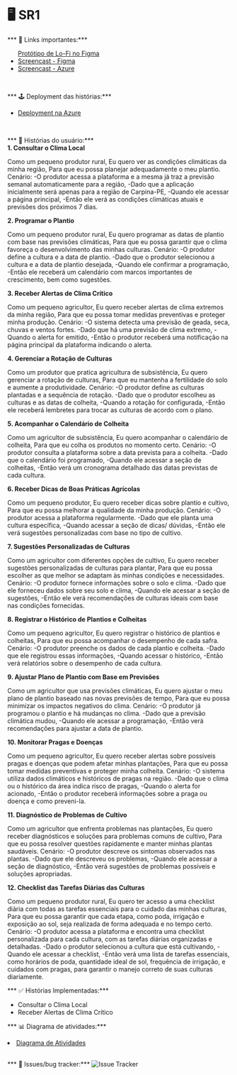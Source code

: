 # 🖥️ SR1

*** 📑 Links importantes:***
<ul>
    <a  href="https://www.figma.com/proto/9YfudFBdVCbdnRiEKH5Hyq/Planta%C3%AA---Projetos-2-%F0%9F%8C%B1?node-id=103-339&node-type=canvas&t=08kK10QCC2D3SZ5t-1&scaling=min-zoom&content-scaling=fixed&page-id=0%3A1&starting-point-node-id=103%3A339"
      >Protótipo de Lo-Fi no Figma</a>
  </li>
   <li>
    <a href="https://drive.google.com/file/d/16oCJANJX6McgLvQhzH-JkIA9ypisI2YP/view?usp=sharing"
      >Screencast - Figma</a>
  </li>
  <li>
    <a href="https://drive.google.com/file/d/1frHRKDRtSO41zwEVjYxHUoN2YnmuS-AE/view?usp=sharing"
      >Screencast - Azure</a>
  </li>
</ul>
<br/>

*** 🕹️ Deployment das histórias:***
<ul>
  <li>
    <a href="https://plantae.azurewebsites.net/accounts/signin/?next=/"
      >Deployment na Azure</a>
  </li>
</ul>
<br/>

*** 📠 Histórias do usuário:***
<br/>
****1. Consultar o Clima Local****
	
Como um pequeno produtor rural,
Eu quero ver as condições climáticas da minha região,
Para que eu possa planejar adequadamente o meu plantio.
Cenário: 
-O produtor acessa a plataforma e a mesma já traz a previsão semanal automaticamente para a região,
-Dado que a aplicação inicialmente será apenas para a região de Carpina-PE,
-Quando ele acessar a página principal,
-Então ele verá as condições climáticas atuais e previsões dos próximos 7 dias.



****2. Programar o Plantio****

Como um pequeno produtor rural,
Eu quero programar as datas de plantio com base nas previsões climáticas,
Para que eu possa garantir que o clima favoreça o desenvolvimento das minhas culturas.
Cenário: 
-O produtor define a cultura e a data de plantio.
-Dado que o produtor selecionou a cultura e a data de plantio desejada,
-Quando ele confirmar a programação,
-Então ele receberá um calendário com marcos importantes de crescimento, bem como sugestões.


****3. Receber Alertas de Clima Crítico****

Como um pequeno agricultor,
Eu quero receber alertas de clima extremos da minha região,
Para que eu possa tomar medidas preventivas e proteger minha produção.
Cenário: 
-O sistema detecta uma previsão de geada, seca, chuvas e ventos fortes.
-Dado que há uma previsão de clima extremo,
-Quando o alerta for emitido,
-Então o produtor receberá uma notificação na página principal da plataforma indicando o alerta.



****4. Gerenciar a Rotação de Culturas****

Como um produtor que pratica agricultura de subsistência,
Eu quero gerenciar a rotação de culturas,
Para que eu mantenha a fertilidade do solo e aumente a produtividade.
Cenário: 
-O produtor define as culturas plantadas e a sequência de rotação.
-Dado que o produtor escolheu as culturas e as datas de colheita,
-Quando a rotação for configurada,
-Então ele receberá lembretes para trocar as culturas de acordo com o plano.

****5. Acompanhar o Calendário de Colheita****

Como um agricultor de subsistência,
Eu quero acompanhar o calendário de colheita,
Para que eu colha os produtos no momento certo.
Cenário: 
-O produtor consulta a plataforma sobre a data prevista para a colheita.
-Dado que o calendário foi programado,
-Quando ele acessar a seção de colheitas,
-Então verá um cronograma detalhado das datas previstas de cada cultura.

****6. Receber Dicas de Boas Práticas Agrícolas****

Como um pequeno produtor,
Eu quero receber dicas sobre plantio e cultivo,
Para que eu possa melhorar a qualidade da minha produção.
Cenário: 
-O produtor acessa a plataforma regularmente.
-Dado que ele planta uma cultura específica,
-Quando acessar a seção de dicas/ dúvidas,
-Então ele verá sugestões personalizadas com base no tipo de cultivo.

****7. Sugestões Personalizadas de Culturas****

Como um agricultor com diferentes opções de cultivo,
Eu quero receber sugestões personalizadas de culturas para plantar,
Para que eu possa escolher as que melhor se adaptam às minhas condições e necessidades.
Cenário: 
-O produtor fornece informações sobre o solo e clima.
-Dado que ele forneceu dados sobre seu solo e clima,
-Quando ele acessar a seção de sugestões,
-Então ele verá recomendações de culturas ideais com base nas condições fornecidas.

****8. Registrar o Histórico de Plantios e Colheitas****

Como um pequeno agricultor,
Eu quero registrar o histórico de plantios e colheitas,
Para que eu possa acompanhar o desempenho de cada safra.
Cenário: 
-O produtor preenche os dados de cada plantio e colheita.
-Dado que ele registrou essas informações,
-Quando acessar o histórico,
-Então verá relatórios sobre o desempenho de cada cultura.

****9. Ajustar Plano de Plantio com Base em Previsões****

Como um agricultor que usa previsões climáticas,
Eu quero ajustar o meu plano de plantio baseado nas novas previsões de tempo,
Para que eu possa minimizar os impactos negativos do clima.
Cenário: 
-O produtor já programou o plantio e há mudanças no clima.
-Dado que a previsão climática mudou,
-Quando ele acessar a programação,
-Então verá recomendações para ajustar a data de plantio.

****10. Monitorar Pragas e Doenças****

Como um pequeno agricultor,
Eu quero receber alertas sobre possíveis pragas e doenças que podem afetar minhas plantações,
Para que eu possa tomar medidas preventivas e proteger minha colheita.
Cenário: 
-O sistema utiliza dados climáticos e históricos de pragas na região.
-Dado que o clima ou o histórico da área indica risco de pragas,
-Quando o alerta for acionado,
-Então o produtor receberá informações sobre a praga ou doença e como preveni-la.

****11. Diagnóstico de Problemas de Cultivo****

Como um agricultor que enfrenta problemas nas plantações,
Eu quero receber diagnósticos e soluções para problemas comuns de cultivo,
Para que eu possa resolver questões rapidamente e manter minhas plantas saudáveis.
Cenário: 
-O produtor descreve os sintomas observados nas plantas.
-Dado  que ele descreveu os problemas,
-Quando ele acessar a seção de diagnóstico,
-Então verá sugestões de problemas possíveis e soluções apropriadas.

****12. Checklist das Tarefas Diárias das Culturas****

Como um pequeno produtor rural,
Eu quero ter acesso a uma checklist diária com todas as tarefas essenciais para o cuidado das minhas culturas,
Para que eu possa garantir que cada etapa, como poda, irrigação e exposição ao sol, seja realizada de forma adequada e no tempo certo.
Cenário: 
-O produtor acessa a plataforma e encontra uma checklist personalizada para cada cultura, com as tarefas diárias organizadas e detalhadas.
-Dado  o produtor selecionou a cultura que está cultivando,
-Quando ele acessar a checklist,
-Então verá uma lista de tarefas essenciais, como horários de poda, quantidade ideal de sol, frequência de irrigação, e cuidados com pragas, para garantir o manejo correto de suas culturas diariamente.


*** ✅ Histórias Implementadas:***

- Consultar o Clima Local
- Receber Alertas de Clima Crítico


*** 📊 Diagrama de atividades:***

 <li>
    <a href="https://excalidraw.com/#room=5ebfd22a9450b3a406b2,kPiWp7b0bE8V-hPd0gU96A"
      >Diagrama de Atividades</a>
  </li>

<br/>

*** 📲 Issues/bug tracker:***
<img src="![alt text](image.png)" alt="Issue Tracker"/>
<br/>
 